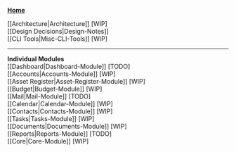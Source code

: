 **[Home](https://github.com/SimonGeering/AdminAssistant/wiki)**  
  
  [[Architecture|Architecture]] [WIP]  
  [[Design Decisions|Design-Notes]]  
  [[CLI Tools|Misc-CLI-Tools]] [WIP]  
***

**Individual Modules**  
  [[Dashboard|Dashboard-Module]] [TODO]  
  [[Accounts|Accounts-Module]] [WIP]  
  [[Asset Register|Asset-Register-Module]] [WIP]  
  [[Budget|Budget-Module]] [WIP]  
  [[Mail|Mail-Module]] [TODO]  
  [[Calendar|Calendar-Module]] [WIP]  
  [[Contacts|Contacts-Module]] [WIP]  
  [[Tasks|Tasks-Module]] [WIP]  
  [[Documents|Documents-Module]] [WIP]  
  [[Reports|Reports-Module]] [TODO]  
  [[Core|Core-Module]] [WIP]  
